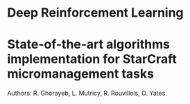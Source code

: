# Deep Reinforcement Learning
# State-of-the-art algorithms implementation for StarCraft micromanagement tasks

Authors: R. Ghorayeb, L. Mutricy, R. Rouvillois, O. Yates


